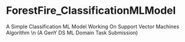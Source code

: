 # ForestFire_ClassificationMLModel
A Simple Classification ML Model Working On Support Vector Machines Algorithm \n
(A GenY DS ML Domain Task Submission)
